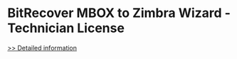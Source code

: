 # BitRecover MBOX to Zimbra Wizard - Technician License
[>> Detailed information](https://secure.shareit.com/shareit/product.html?productid=300953470&affiliateid=200057808)